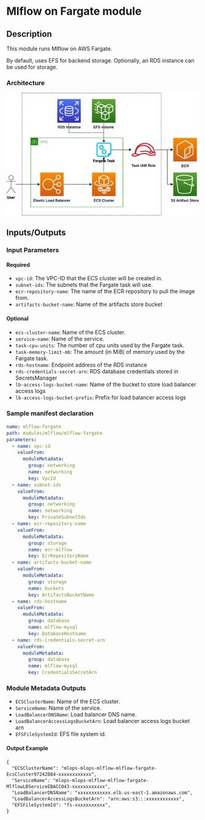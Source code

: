 # Mlflow on Fargate module

## Description

This module runs Mlflow on AWS Fargate.

By default, uses EFS for backend storage. Optionally, an RDS instance can be used for storage.

### Architecture

![Mlflow on AWS Fargate Module Architecture](docs/_static/mlflow-fargate-module-architecture.png "Mlflow on AWS Fargate Module Architecture")

## Inputs/Outputs

### Input Parameters

#### Required

- `vpc-id`: The VPC-ID that the ECS cluster will be created in.
- `subnet-ids`: The subnets that the Fargate task will use.
- `ecr-repository-name`: The name of the ECR repository to pull the image from.
- `artifacts-bucket-name`: Name of the artifacts store bucket

#### Optional

- `ecs-cluster-name`: Name of the ECS cluster.
- `service-name`: Name of the service.
- `task-cpu-units`: The number of cpu units used by the Fargate task.
- `task-memory-limit-mb`: The amount (in MiB) of memory used by the Fargate task.
- `rds-hostname`: Endpoint address of the RDS instance
- `rds-credentials-secret-arn`: RDS database credentials stored in SecretsManager
- `lb-access-logs-bucket-name`: Name of the bucket to store load balancer access logs
- `lb-access-logs-bucket-prefix`: Prefix for load balancer access logs

### Sample manifest declaration

```yaml
name: mlflow-fargate
path: modules/mlflow/mlflow-fargate
parameters:
  - name: vpc-id
    valueFrom:
      moduleMetadata:
        group: networking
        name: networking
        key: VpcId
  - name: subnet-ids
    valueFrom:
      moduleMetadata:
        group: networking
        name: networking
        key: PrivateSubnetIds
  - name: ecr-repository-name
    valueFrom:
      moduleMetadata:
        group: storage
        name: ecr-mlflow
        key: EcrRepositoryName
  - name: artifacts-bucket-name
    valueFrom:
      moduleMetadata:
        group: storage
        name: buckets
        key: ArtifactsBucketName
  - name: rds-hostname
    valueFrom:
      moduleMetadata:
        group: database
        name: mlflow-mysql
        key: DatabaseHostname
  - name: rds-credentials-secret-arn
    valueFrom:
      moduleMetadata:
        group: database
        name: mlflow-mysql
        key: CredentialsSecretArn
```

### Module Metadata Outputs

- `ECSClusterName`: Name of the ECS cluster.
- `ServiceName`: Name of the service.
- `LoadBalancerDNSName`: Load balancer DNS name.
- `LoadBalancerAccessLogsBucketArn`: Load balancer access logs bucket arn
- `EFSFileSystemId`: EFS file system id.

#### Output Example

```
{
  "ECSClusterName": "mlops-mlops-mlflow-mlflow-fargate-EcsCluster97242B84-xxxxxxxxxxxx",
  "ServiceName": "mlops-mlops-mlflow-mlflow-fargate-MlflowLBServiceEBACC043-xxxxxxxxxxxx",
  "LoadBalancerDNSName": "xxxxxxxxxxxx.elb.us-east-1.amazonaws.com",
  "LoadBalancerAccessLogsBucketArn": "arn:aws:s3:::xxxxxxxxxxxx",
  "EFSFileSystemId": "fs-xxxxxxxxxxx",
}
```

